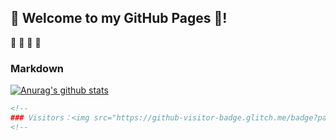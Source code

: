 ## 🤪 Welcome to my GitHub Pages 💽!

💽
🤪
💽
🤪

### Markdown

[![Anurag's github stats](https://github-readme-stats.vercel.app/api?username=Xiaolei0412)](https://github.com/X/github-readme-stats)
```markdown
<!--
### Visitors：<img src="https://github-visitor-badge.glitch.me/badge?page_id=Xiaolei0412"/>
<!--

